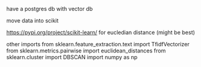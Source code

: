 have a postgres db with vector db

move data into scikit

https://pypi.org/project/scikit-learn/ for eucledian distance (might be best) 

other imports
    from sklearn.feature_extraction.text import TfidfVectorizer
    from sklearn.metrics.pairwise import euclidean_distances
    from sklearn.cluster import DBSCAN
    import numpy as np
